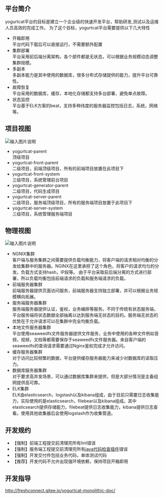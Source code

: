 ## 平台简介
yogurtcat平台的目标是建立一个企业级的快速开发平台，帮助研发,测试以及运维人员高效的完成工作。
为了这个目标，yogurtcat平台需要提供以下几大特性
- 开箱即用  
平台代码下载后可以直接运行，不需要额外配置
- 集群部署  
平台采用前后端分离架构，各个部件都是无状态，可以根据业务规模动态调整集群规模。
- 多副本  
多副本能力是其中使用的数据库，很多分布式存储提供的能力，提升平台可靠性。
- 故障恢复  
平台采用的数据库，缓存，本地化存储都支持多台部署，避免单点故障。
- 状态监控  
平台基于ELK方案的beat，支持多种纬度的服务器监控包括日志，系统，网络等。
## 项目视图
![输入图片说明](https://images.gitee.com/uploads/images/2019/0619/180107_032f95ca_56595.png "thumb-yogurtcat-parent (1).png")
- yogurtcat-parent  
顶级项目
- yogurtcat-front-parent  
二级项目，前端顶级项目，所有的前端项目放置在此项目下
- yogurtcat-front-system  
三级项目，系统管理前台项目
- yogurtcat-generator-parent  
二级项目，代码生成项目
- yogurtcat-server-parent  
二级项目，服务端顶级项目，所有的服务端项目放置于此项目下
- yogurtcat-server-system  
三级项目，系统管理服务端项目
## 物理视图
![输入图片说明](https://images.gitee.com/uploads/images/2019/0620/232613_927e678c_56595.png "yogurtcat部署图.png")
- NGNIX集群  
客户端与服务集群之间需要提供负载均衡能力，将客户端的请求相对均衡的分发给集群中的服务器。NGINX在这里承担了这个角色，将客户的请求均匀的分发。负载方式支持hash，IP段等。
由于平台采取前后端分离的方式进行部署，所以负载均衡包括前端请求的负载和服务端请求的负载。
- 前端服务器集群  
前端服务器提供页面访问服务，前端服务器支持独立部署，并可以根据业务规模横向拓展。  
- 服务端服务器集群  
服务端服务器提供认证，鉴权，业务编排等服务。不同于传统有状态服务端，平台服务端将状态数据全部抽离以达到服务端无状态的目的。服务端无状态的优势在于允许请求可以在集群中完全均衡负载。
- 本地文件服务器集群  
平台使用seaweedfs文件服务器提供文件服务，业务中使用的各种文件例如音频，视频，文档等都需要保存于seaweedfs文件服务器。来自客户端的seaweedfs的查询请求需要通过Nginx鉴权完成才允许访问。
- 缓存服务器集群  
对于访问比较频繁的数据，平台提供缓存服务器能力来减少对数据库的读取压力。
- 数据库服务器集群  
对于要求高并发场景，可以通过数据库集群来提供，但是大部分情况是主备组网提供高可靠。
- ELK集群  
ELK由elasticsearch，logstash以及kibana组成，由于目前只需要日志收集能力，实际使用的是elasticsearch，filebear以及kibana组成。其中elasticsearch提供存储能力，filebeat提供日志收集能力，kibana提供日志查看。使用其他收集器后会使用logstash作为收集管道。
## 开发规约
- 【强制】前端工程提交前清理完所有lint错误
- 【强制】服务端工程提交前清理完所有[java代码检查插件](https://github.com/alibaba/p3c/tree/master/eclipse-plugin)错误
- 【强制】开发交付件包括业务代码，单体测试代码
- 【推荐】开发代码不允许出现强环境依赖，保持项目开箱即用
## 开发指导
http://freshconnect.gitee.io/yogurtcat-monolithic-doc/
